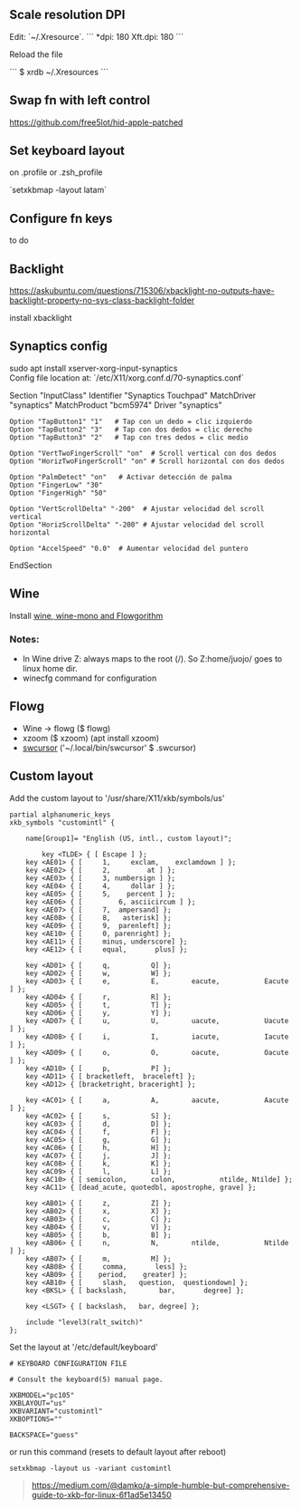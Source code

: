 ## Scale resolution DPI

Edit: ´~/.Xresource´.
´´´
*dpi: 180
Xft.dpi: 180
´´´

Reload the file

´´´ 
$ xrdb ~/.Xresources
´´´

## Swap fn with left control

https://github.com/free5lot/hid-apple-patched

## Set keyboard layout

on .profile or .zsh_profile

´setxkbmap -layout latam´

## Configure fn keys

to do

## Backlight

https://askubuntu.com/questions/715306/xbacklight-no-outputs-have-backlight-property-no-sys-class-backlight-folder

install xbacklight

## Synaptics config

sudo apt install xserver-xorg-input-synaptics
<br>
Config file location at: ´/etc/X11/xorg.conf.d/70-synaptics.conf´


Section "InputClass"
    Identifier "Synaptics Touchpad"
    MatchDriver "synaptics"
    MatchProduct "bcm5974"
    Driver "synaptics"

    Option "TapButton1" "1"   # Tap con un dedo = clic izquierdo
    Option "TapButton2" "3"   # Tap con dos dedos = clic derecho
    Option "TapButton3" "2"   # Tap con tres dedos = clic medio

    Option "VertTwoFingerScroll" "on"  # Scroll vertical con dos dedos
    Option "HorizTwoFingerScroll" "on" # Scroll horizontal con dos dedos

    Option "PalmDetect" "on"   # Activar detección de palma
    Option "FingerLow" "30"
    Option "FingerHigh" "50"

    Option "VertScrollDelta" "-200"  # Ajustar velocidad del scroll vertical
    Option "HorizScrollDelta" "-200" # Ajustar velocidad del scroll horizontal

    Option "AccelSpeed" "0.0"  # Aumentar velocidad del puntero
EndSection

## Wine

Install [wine, wine-mono and Flowgorithm](https://github.com/emanuele/flowgorithm_linux?tab=readme-ov-file)

### Notes:
* In Wine drive Z: always maps to the root (/). So Z:home/juojo/ goes to linux home dir.
* winecfg command for configuration

## Flowg

* Wine -> flowg ($ flowg)
* xzoom ($ xzoom) (apt install xzoom)
* [swcursor](https://github.com/andykitchen/swcursor/) ('~/.local/bin/swcursor' $ .swcursor)

## Custom layout

Add the custom layout to '/usr/share/X11/xkb/symbols/us'
```
partial alphanumeric_keys
xkb_symbols "customintl" {

    name[Group1]= "English (US, intl., custom layout)";

	    key <TLDE> { [ Escape ] };
    key <AE01> { [	   1,     exclam,    exclamdown ] };
    key <AE02> { [	   2,         at ] };
    key <AE03> { [	   3, numbersign ] };
    key <AE04> { [	   4,     dollar ] };
    key <AE05> { [	   5,    percent ] };
    key <AE06> { [         6, asciicircum ] };
    key <AE07> { [	   7,  ampersand] };
    key <AE08> { [	   8,   asterisk] };
    key <AE09> { [	   9,  parenleft] };
    key <AE10> { [	   0, parenright] };
    key <AE11> { [     minus, underscore] };
    key <AE12> { [     equal,       plus] };

    key <AD01> { [	   q,          Q] };
    key <AD02> { [	   w,          W] };
    key <AD03> { [	   e,          E,        eacute,           Eacute ] };
    key <AD04> { [	   r,          R] };
    key <AD05> { [	   t,          T] };
    key <AD06> { [	   y,          Y] };
    key <AD07> { [	   u,          U,        uacute,           Uacute ] };
    key <AD08> { [	   i,          I,        iacute,           Iacute ] };
    key <AD09> { [	   o,          O,        oacute,           Oacute ] };
    key <AD10> { [	   p,          P] };
    key <AD11> { [ bracketleft,  braceleft] };
    key <AD12> { [bracketright, braceright] };

    key <AC01> { [	   a,          A,        aacute,           Aacute ] };
    key <AC02> { [	   s,          S] };
    key <AC03> { [	   d,          D] };
    key <AC04> { [	   f,          F] };
    key <AC05> { [	   g,          G] };
    key <AC06> { [	   h,          H] };
    key <AC07> { [	   j,          J] };
    key <AC08> { [	   k,          K] };
    key <AC09> { [	   l,          L] };
    key <AC10> { [ semicolon,      colon,           ntilde, Ntilde] };
    key <AC11> { [dead_acute, quotedbl, apostrophe, grave] };

    key <AB01> { [	   z,          Z] };
    key <AB02> { [	   x,          X] };
    key <AB03> { [	   c,          C] };
    key <AB04> { [	   v,          V] };
    key <AB05> { [	   b,          B] };
    key <AB06> { [	   n,          N,        ntilde,           Ntilde ] };
    key <AB07> { [	   m,          M] };
    key <AB08> { [     comma,       less] };
    key <AB09> { [    period,    greater] };
    key <AB10> { [     slash,   question,  questiondown] };
    key <BKSL> { [ backslash,        bar,       degree] };

    key <LSGT> { [ backslash,   bar, degree] };

    include "level3(ralt_switch)"
};
```
Set the layout at '/etc/default/keyboard'
```
# KEYBOARD CONFIGURATION FILE

# Consult the keyboard(5) manual page.

XKBMODEL="pc105"
XKBLAYOUT="us"
XKBVARIANT="customintl"
XKBOPTIONS=""

BACKSPACE="guess"
```
or run this command (resets to default layout after reboot)

```setxkbmap -layout us -variant customintl```

> https://medium.com/@damko/a-simple-humble-but-comprehensive-guide-to-xkb-for-linux-6f1ad5e13450
